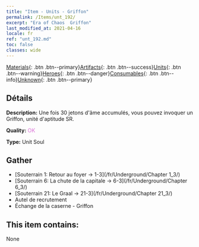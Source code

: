 ```yaml
---
title: "Item - Units - Griffon"
permalink: /Items/unt_192/
excerpt: "Era of Chaos  Griffon"
last_modified_at: 2021-04-16
locale: fr
ref: "unt_192.md"
toc: false
classes: wide
---
```

 [Materials](/fr/Items/){: .btn .btn--primary}[Artifacts](/fr/Items/Artifacts/){: .btn .btn--success}[Units](/fr/Items/Units/){: .btn .btn--warning}[Heroes](/fr/Items/Heroes/){: .btn .btn--danger}[Consumables](/fr/Items/Consumables/){: .btn .btn--info}[Unknown](/fr/Items/Unknown/){: .btn .btn--primary}

## Détails
 **Description:** Une fois 30 jetons d'âme accumulés, vous pouvez invoquer un Griffon, unité d'aptitude SR.

 **Quality:** <span style="color: #DA70D6">OK</span>

 **Type:** Unit Soul

## Gather

*    [Souterrain 1: Retour au foyer -> 1-3](/fr/Underground/Chapter 1_3/) 
*    [Souterrain 6: La chute de la capitale -> 6-3](/fr/Underground/Chapter 6_3/) 
*    [Souterrain 21: Le Graal -> 21-3](/fr/Underground/Chapter 21_3/) 
*    Autel de recrutement 
*    Échange de la caserne - Griffon 

## This item contains:

  None

